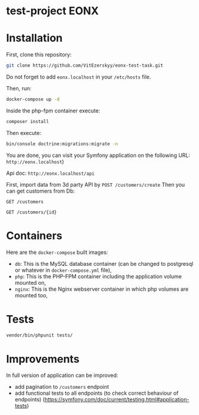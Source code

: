 test-project EONX
==============

# Installation

First, clone this repository:

```bash
git clone https://github.com/VitEzerskyy/eonx-test-task.git
```

Do not forget to add `eonx.localhost` in your `/etc/hosts` file.

Then, run:

```bash
docker-compose up -d
```
Inside the php-fpm container execute:
```bash
composer install
```
Then execute:
```bash
bin/console doctrine:migrations:migrate -n
```
You are done, you can visit your Symfony application on the following URL: `http://eonx.localhost`)

Api doc: `http://eonx.localhost/api`

First, import data from 3d party API by `POST /customers/create`
Then you can get customers from Db:

`GET /customers`

`GET /customers/{id}`


# Containers

Here are the `docker-compose` built images:

* `db`: This is the MySQL database container (can be changed to postgresql or whatever in `docker-compose.yml` file),
* `php`: This is the PHP-FPM container including the application volume mounted on,
* `nginx`: This is the Nginx webserver container in which php volumes are mounted too,

# Tests
```bash
vendor/bin/phpunit tests/
```

# Improvements

In full version of application can be improved:

* add pagination to `/customers` endpoint
* add functional tests to all endpoints (to check correct behaviour of endpoints) (https://symfony.com/doc/current/testing.html#application-tests)